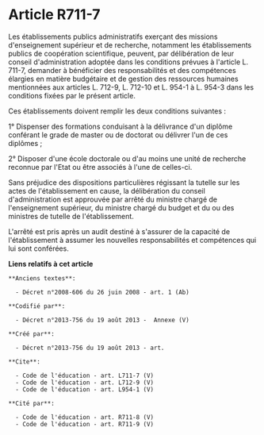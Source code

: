 # Article R711-7

Les établissements publics administratifs exerçant des missions d'enseignement supérieur et de recherche, notamment les
établissements publics de coopération scientifique, peuvent, par délibération de leur conseil d'administration adoptée dans
les conditions prévues à l'article L. 711-7, demander à bénéficier des responsabilités et des compétences élargies en matière
budgétaire et de gestion des ressources humaines mentionnées aux articles L. 712-9, L. 712-10 et L. 954-1 à L. 954-3 dans les
conditions fixées par le présent article. 

Ces établissements doivent remplir les deux conditions suivantes : 

1° Dispenser des formations conduisant à la délivrance d'un diplôme conférant le grade de master ou de doctorat ou délivrer
l'un de ces diplômes ; 

2° Disposer d'une école doctorale ou d'au moins une unité de recherche reconnue par l'Etat ou être associés à l'une de
celles-ci. 

Sans préjudice des dispositions particulières régissant la tutelle sur les actes de l'établissement en cause, la délibération
du conseil d'administration est approuvée par arrêté du ministre chargé de l'enseignement supérieur, du ministre chargé du
budget et du ou des ministres de tutelle de l'établissement. 

L'arrêté est pris après un audit destiné à s'assurer de la capacité de l'établissement à assumer les nouvelles
responsabilités et compétences qui lui sont conférées.

**Liens relatifs à cet article**

	**Anciens textes**:

	  - Décret n°2008-606 du 26 juin 2008 - art. 1 (Ab)

	**Codifié par**:

	  - Décret n°2013-756 du 19 août 2013 -  Annexe (V)

	**Créé par**:

	  - Décret n°2013-756 du 19 août 2013 - art.

	**Cite**:

	  - Code de l'éducation - art. L711-7 (V)
	  - Code de l'éducation - art. L712-9 (V)
	  - Code de l'éducation - art. L954-1 (V)

	**Cité par**:

	  - Code de l'éducation - art. R711-8 (V)
	  - Code de l'éducation - art. R711-9 (V)
